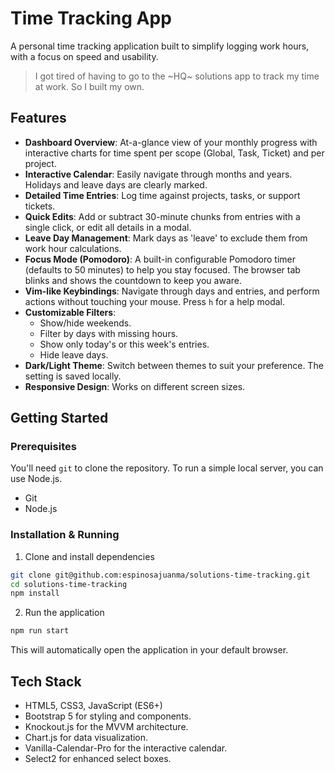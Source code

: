 # Time Tracking App

A personal time tracking application built to simplify logging work hours, with a focus on speed and usability.

> I got tired of having to go to the ~HQ~ solutions app to track my time at work. So I built my own.

## Features

- **Dashboard Overview**: At-a-glance view of your monthly progress with
  interactive charts for time spent per scope (Global, Task, Ticket) and per project.
- **Interactive Calendar**: Easily navigate through months and years. Holidays
  and leave days are clearly marked.
- **Detailed Time Entries**: Log time against projects, tasks, or support
  tickets.
- **Quick Edits**: Add or subtract 30-minute chunks from entries with a single
  click, or edit all details in a modal.
- **Leave Day Management**: Mark days as 'leave' to exclude them from work hour
  calculations.
- **Focus Mode (Pomodoro)**: A built-in configurable Pomodoro timer (defaults to
  50 minutes) to help you stay focused. The browser tab blinks and shows the countdown to keep you aware.
- **Vim-like Keybindings**: Navigate through days and entries, and perform
  actions without touching your mouse. Press `h` for a help modal.
- **Customizable Filters**:
    - Show/hide weekends.
    - Filter by days with missing hours.
    - Show only today's or this week's entries.
    - Hide leave days.
- **Dark/Light Theme**: Switch between themes to suit your preference. The
  setting is saved locally.
- **Responsive Design**: Works on different screen sizes.

## Getting Started

### Prerequisites

You'll need `git` to clone the repository. To run a simple local server, you can use Node.js.

- Git
- Node.js

### Installation & Running

1. Clone and install dependencies

```bash
git clone git@github.com:espinosajuanma/solutions-time-tracking.git
cd solutions-time-tracking
npm install
```

2. Run the application

```bash
npm run start
```

This will automatically open the application in your default browser.

## Tech Stack

- HTML5, CSS3, JavaScript (ES6+)
- Bootstrap 5 for styling and components.
- Knockout.js for the MVVM architecture.
- Chart.js for data visualization.
- Vanilla-Calendar-Pro for the interactive calendar.
- Select2 for enhanced select boxes.



